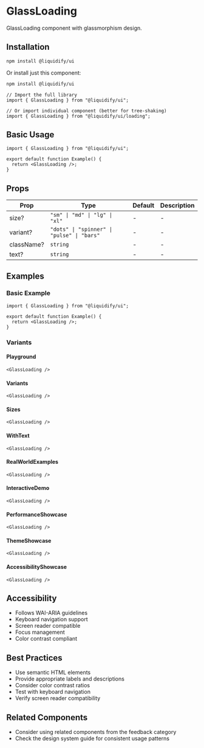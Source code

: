 # GlassLoading

GlassLoading component with glassmorphism design.

## Installation

```bash
npm install @liquidify/ui
```

Or install just this component:

```bash
npm install @liquidify/ui
```

```tsx
// Import the full library
import { GlassLoading } from "@liquidify/ui";

// Or import individual component (better for tree-shaking)
import { GlassLoading } from "@liquidify/ui/loading";
```

## Basic Usage

```tsx
import { GlassLoading } from "@liquidify/ui";

export default function Example() {
  return <GlassLoading />;
}
```

## Props

| Prop       | Type                                       | Default | Description |
| ---------- | ------------------------------------------ | ------- | ----------- |
| size?      | `"sm" \| "md" \| "lg" \| "xl"`             | -       | -           |
| variant?   | `"dots" \| "spinner" \| "pulse" \| "bars"` | -       | -           |
| className? | `string`                                   | -       | -           |
| text?      | `string`                                   | -       | -           |

## Examples

### Basic Example

```tsx
import { GlassLoading } from "@liquidify/ui";

export default function Example() {
  return <GlassLoading />;
}
```

### Variants

#### Playground

```tsx
<GlassLoading />
```

#### Variants

```tsx
<GlassLoading />
```

#### Sizes

```tsx
<GlassLoading />
```

#### WithText

```tsx
<GlassLoading />
```

#### RealWorldExamples

```tsx
<GlassLoading />
```

#### InteractiveDemo

```tsx
<GlassLoading />
```

#### PerformanceShowcase

```tsx
<GlassLoading />
```

#### ThemeShowcase

```tsx
<GlassLoading />
```

#### AccessibilityShowcase

```tsx
<GlassLoading />
```

## Accessibility

- Follows WAI-ARIA guidelines
- Keyboard navigation support
- Screen reader compatible
- Focus management
- Color contrast compliant

## Best Practices

- Use semantic HTML elements
- Provide appropriate labels and descriptions
- Consider color contrast ratios
- Test with keyboard navigation
- Verify screen reader compatibility

## Related Components

- Consider using related components from the feedback category
- Check the design system guide for consistent usage patterns
